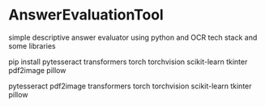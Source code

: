 # AnswerEvaluationTool
simple descriptive answer evaluator using python and OCR tech stack and some libraries




















































































































































































































































































































































































































pip install pytesseract transformers torch torchvision scikit-learn tkinter pdf2image pillow



pytesseract
pdf2image
transformers
torch
torchvision
scikit-learn
tkinter
pillow



